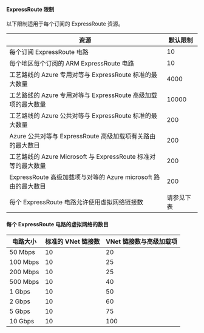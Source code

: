 #### <a name="expressroute-limits"></a>ExpressRoute 限制

以下限制适用于每个订阅的 ExpressRoute 资源。

| 资源 | 默认限制 |
|---|---|
| 每个订阅 ExpressRoute 电路 | 10 |
| 每个地区每个订阅的 ARM ExpressRoute 电路 | 10 |
| 工艺路线的 Azure 专用对等与 ExpressRoute 标准的最大数量 | 4000 |
| 工艺路线的 Azure 专用对等与 ExpressRoute 高级加载项的最大数量 | 10000 |
| 工艺路线的 Azure 公共对等与 ExpressRoute 标准的最大数量 | 200 |
| Azure 公共对等与 ExpressRoute 高级加载项有关路由的最大数目 | 200 |
| 工艺路线的 Azure Microsoft 与 ExpressRoute 标准对等的最大数量 | 200 |
| ExpressRoute 高级加载项与对等的 Azure microsoft 路由的最大数目 | 200 |
| 每个 ExpressRoute 电路允许使用虚拟网络链接数 | 请参见下表 |

#### <a name="number-of-virtual-networks-per-expressroute-circuit"></a>每个 ExpressRoute 电路的虚拟网络的数目

| **电路大小** | **标准的 VNet 链接数** | **VNet 链接数与高级加载项** |
|---|---|---|
| 50 Mbps | 10 | 20 |
| 100 Mbps | 10 | 25 |
| 200 Mbps | 10 | 25 |
| 500 Mbps | 10 | 40 |
| 1 Gbps | 10 | 50 |
| 2 Gbps | 10 | 60 |
| 5 Gbps | 10 | 75 |
| 10 Gbps | 10 | 100 |

